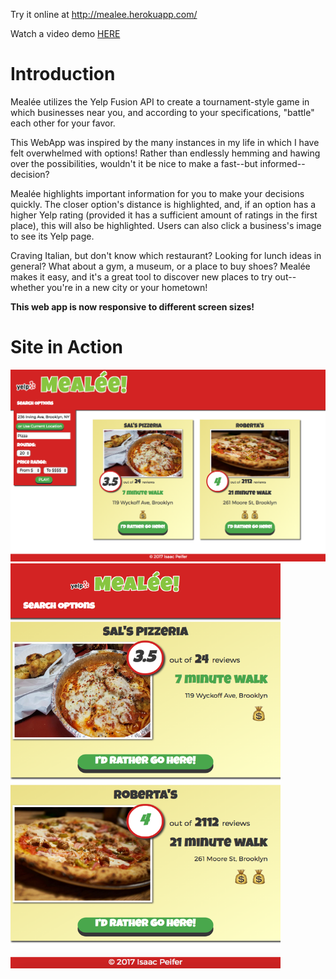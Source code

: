 Try it online at http://mealee.herokuapp.com/

Watch a video demo <a href='https://www.youtube.com/watch?v=HrZ3CmlKnoA'>HERE</a>

# Introduction
Mealée utilizes the Yelp Fusion API to create a tournament-style game in which businesses near you, and according to your specifications, "battle" each other for your favor.

This WebApp was inspired by the many instances in my life in which I have felt overwhelmed with options! Rather than endlessly hemming and hawing over the possibilities, wouldn't it be nice to make a fast--but informed--decision?

Mealée highlights important information for you to make your decisions quickly. The closer option's distance is highlighted, and, if an option has a higher Yelp rating (provided it has a sufficient amount of ratings in the first place),  this will also be highlighted. Users can also click a business's image to see its Yelp page.

Craving Italian, but don't know which restaurant? Looking for lunch ideas in general? What about a gym, a museum, or a place to buy shoes? Mealée makes it easy, and it's a great tool to discover new places to try out--whether you're in a new city or your hometown!

**This web app is now responsive to different screen sizes!**

# Site in Action
<div style='display: inline'>
  <img
  src='https://github.com/iwpeifer/Mealee-React/blob/master/public/images/landscape.png?raw=true'/>
  <img
  src='https://github.com/iwpeifer/Mealee-React/blob/master/public/images/portrait.png?raw=true' width="432" height="648" />
<div>
